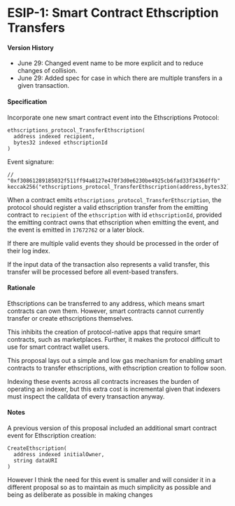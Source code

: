 # ESIP-1: Smart Contract Ethscription Transfers

#### Version History

* June 29: Changed event name to be more explicit and to reduce changes of collision.
* June 29: Added spec for case in which there are multiple transfers in a given transaction.

#### Specification

Incorporate one new smart contract event into the Ethscriptions Protocol:

```solidity
ethscriptions_protocol_TransferEthscription(
  address indexed recipient,
  bytes32 indexed ethscriptionId
)
```

Event signature:

```solidity
// "0xf30861289185032f511ff94a8127e470f3d0e6230be4925cb6fad33f3436dffb"
keccak256("ethscriptions_protocol_TransferEthscription(address,bytes32)")
```

When a contract emits `ethscriptions_protocol_TransferEthscription`, the protocol should register a valid ethscription transfer from the emitting contract to `recipient` of the `ethscription` with id `ethscriptionId`, provided the emitting contract owns that ethscription when emitting the event, and the event is emitted in `17672762` or a later block.

If there are multiple valid events they should be processed in the order of their log index.

If the input data of the transaction also represents a valid transfer, this transfer will be processed before all event-based transfers.

#### Rationale

Ethscriptions can be transferred to any address, which means smart contracts can own them. However, smart contracts cannot currently transfer or create ethscriptions themselves.

This inhibits the creation of protocol-native apps that require smart contracts, such as marketplaces. Further, it makes the protocol difficult to use for smart contract wallet users.

This proposal lays out a simple and low gas mechanism for enabling smart contracts to transfer ethscriptions, with ethscription creation to follow soon.

Indexing these events across all contracts increases the burden of operating an indexer, but this extra cost is incremental given that indexers must inspect the calldata of every transaction anyway.

#### Notes

A previous version of this proposal included an additional smart contract event for Ethscription creation:

```solidity
CreateEthscription(
  address indexed initialOwner,
  string dataURI
)
```

However I think the need for this event is smaller and will consider it in a different proposal so as to maintain as much simplicity as possible and being as deliberate as possible in making changes
